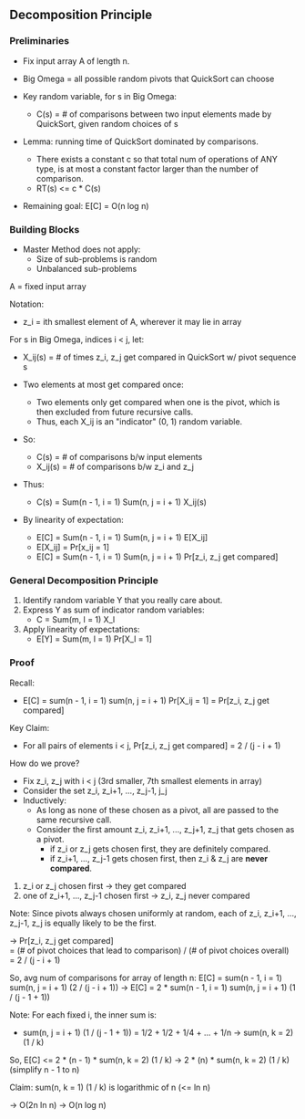 ## Decomposition Principle

### Preliminaries

- Fix input array A of length n.
- Big Omega = all possible random pivots that QuickSort can choose
- Key random variable, for s in Big Omega:
    - C(s) = # of comparisons between two input elements made by QuickSort,
      given random choices of s

- Lemma: running time of QuickSort dominated by comparisons.
    - There exists a constant c so that total num of operations of ANY type, is at
      most a constant factor larger than the number of comparison.
    - RT(s) <= c * C(s)

- Remaining goal: E[C] = O(n log n)

### Building Blocks

- Master Method does not apply:
    - Size of sub-problems is random
    - Unbalanced sub-problems

A = fixed input array

Notation:

- z_i = ith smallest element of A, wherever it may lie in array

For s in Big Omega, indices i < j, let:

- X_ij(s) = # of times z_i, z_j get compared in QuickSort w/ pivot sequence s

- Two elements at most get compared once:
    - Two elements only get compared when one is the pivot, which is then excluded from
      future recursive calls.
    - Thus, each X_ij is an "indicator" (0, 1) random variable.

- So:
    - C(s) = # of comparisons b/w input elements
    - X_ij(s) = # of comparisons b/w z_i and z_j
- Thus:
    - C(s) = Sum(n - 1, i = 1) Sum(n, j = i + 1) X_ij(s)
- By linearity of expectation:
    - E[C] = Sum(n - 1, i = 1) Sum(n, j = i + 1) E[X_ij]
    - E[X_ij] = Pr[x_ij = 1]
    - E[C] = Sum(n - 1, i = 1) Sum(n, j = i + 1) Pr[z_i, z_j get compared]

### General Decomposition Principle

1. Identify random variable Y that you really care about.
2. Express Y as sum of indicator random variables:
    - C = Sum(m, l = 1) X_l
3. Apply linearity of expectations:
    - E[Y] = Sum(m, l = 1) Pr[X_l = 1]

### Proof

Recall:

- E[C] = sum(n - 1, i = 1) sum(n, j = i + 1) Pr[X_ij = 1] = Pr[z_i, z_j get compared]

Key Claim:

- For all pairs of elements i < j, Pr[z_i, z_j get compared] = 2 / (j - i + 1)

How do we prove?

- Fix z_i, z_j with i < j (3rd smaller, 7th smallest elements in array)
- Consider the set z_i, z_i+1, ..., z_j-1, j_j
- Inductively:
    - As long as none of these chosen as a pivot, all are passed to the same recursive call.
    - Consider the first amount z_i, z_i+1, ..., z_j+1, z_j that gets chosen as a pivot.
        - if z_i or z_j gets chosen first, they are definitely compared.
        - if z_i+1, ..., z_j-1 gets chosen first, then z_i & z_j are **never compared**.

1. z_i or z_j chosen first -> they get compared
2. one of z_i+1, ..., z_j-1 chosen first -> z_i, z_j never compared

Note: Since pivots always chosen uniformly at random, each of z_i, z_i+1, ..., z_j-1, z_j is equally likely to be the
first.

-> Pr[z_i, z_j get compared]  
= (# of pivot choices that lead to comparison) / (# of pivot choices overall)
= 2 / (j - i + 1)

So, avg num of comparisons for array of length n:
E[C] = sum(n - 1, i = 1) sum(n, j = i + 1) (2 / (j - i + 1))
-> E[C] = 2 * sum(n - 1, i = 1) sum(n, j = i + 1) (1 / (j - 1 + 1))

Note: For each fixed i, the inner sum is:

- sum(n, j = i + 1) (1 / (j - 1 + 1)) = 1/2 + 1/2 + 1/4 + ... + 1/n
  -> sum(n, k = 2) (1 / k)

So,
E[C] <= 2 * (n - 1) * sum(n, k = 2) (1 / k)
-> 2 * (n) * sum(n, k = 2) (1 / k) (simplify n - 1 to n)

Claim: sum(n, k = 1) (1 / k) is logarithmic of n (<= ln n)

-> O(2n ln n) -> O(n log n)